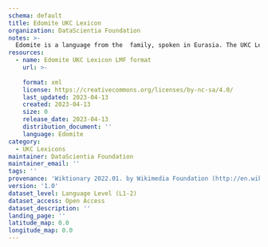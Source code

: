 ```yaml
---
schema: default
title: Edomite UKC Lexicon
organization: DataScientia Foundation
notes: >-
  Edomite is a language from the  family, spoken in Eurasia. The UKC Lexicon of Edomite is represented as a lexico-semantic network. It consists of words, word senses, synsets, as well as sense-level and synset-level relationships.
resources:
  - name: Edomite UKC Lexicon LMF format
    url: >-
      
    format: xml
    license: https://creativecommons.org/licenses/by-nc-sa/4.0/
    last_updated: 2023-04-13
    created: 2023-04-13
    size: 0
    release_date: 2023-04-13
    distribution_document: ''
    language: Edomite
category:
  - UKC Lexicons
maintainer: DataScientia Foundation
maintainer_email: ''
tags: ''
provenance: 'Wiktionary 2022.01. by Wikimedia Foundation (http://en.wiktionary.org); Princeton WordNet 2.1 by Princeton University (https://wordnet.princeton.edu)'
version: '1.0'
dataset_level: Language Level (L1-2)
dataset_access: Open Access
dataset_description: ''
landing_page: ''
latitude_map: 0.0
longitude_map: 0.0
---
```

